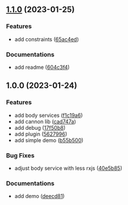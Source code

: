 

## [1.1.0](https://github.com/angular-threejs/cannon/compare/1.0.0...1.1.0) (2023-01-25)


### Features

* add constraints ([65ac4ed](https://github.com/angular-threejs/cannon/commit/65ac4ed77c21a2d659fec8eea13d916f1340e974))


### Documentations

* add readme ([604c3f4](https://github.com/angular-threejs/cannon/commit/604c3f43e24249b02a0d4cfbf75e7b1294a93fa9))

## 1.0.0 (2023-01-24)


### Features

* add body services ([f1c19a6](https://github.com/angular-threejs/cannon/commit/f1c19a6381499585b5e4bed1638e25a030c2cdd6))
* add cannon lib ([cad747a](https://github.com/angular-threejs/cannon/commit/cad747a0d47bba706dc676f03ab993a6022deec5))
* add debug ([17f50b8](https://github.com/angular-threejs/cannon/commit/17f50b82ba03620df4aca1c0375efc5d7cf142af))
* add plugin ([5627996](https://github.com/angular-threejs/cannon/commit/5627996fa7dccc7c2926d320c56e7d150b18488f))
* add simple demo ([b55b500](https://github.com/angular-threejs/cannon/commit/b55b500159468f15d2f19c0d5d4c37dff78f2b0d))


### Bug Fixes

* adjust body service with less rxjs ([40e5b85](https://github.com/angular-threejs/cannon/commit/40e5b85a52d291cd121518b8fc2692d8f8ef7206))


### Documentations

* add demo ([deecd81](https://github.com/angular-threejs/cannon/commit/deecd818741f10dd7335c61f53c63df195e4cfe0))